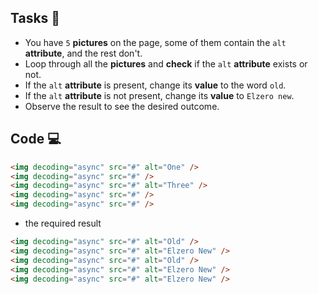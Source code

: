 ## Tasks 🎯

- You have `5` **pictures** on the page, some of them contain the `alt` **attribute**, and the rest don't.
- Loop through all the **pictures** and **check** if the `alt` **attribute** exists or not.
- If the `alt` **attribute** is present, change its **value** to the word `old`.
- If the `alt` **attribute** is not present, change its **value** to `Elzero new`.
- Observe the result to see the desired outcome.

## Code 💻

```html
<img decoding="async" src="#" alt="One" />
<img decoding="async" src="#" />
<img decoding="async" src="#" alt="Three" />
<img decoding="async" src="#" />
<img decoding="async" src="#" />
```

- the required result

```html
<img decoding="async" src="#" alt="Old" />
<img decoding="async" src="#" alt="Elzero New" />
<img decoding="async" src="#" alt="Old" />
<img decoding="async" src="#" alt="Elzero New" />
<img decoding="async" src="#" alt="Elzero New" />
```
